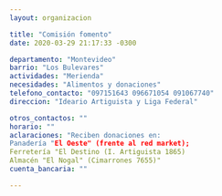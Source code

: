 ```yaml
---
layout: organizacion

title: "Comisión fomento"
date: 2020-03-29 21:17:33 -0300

departamento: "Montevideo"
barrio: "Los Bulevares"
actividades: "Merienda"
necesidades: "Alimentos y donaciones"
telefono_contacto: "097151643 096671054 091067740"
direccion: "Ideario Artiguista y Liga Federal"

otros_contactos: ""
horario: ""
aclaraciones: "Reciben donaciones en:
Panadería "El Oeste" (frente al red market); 
Ferretería "El Destino (I. Artiguista 1865)
Almacén "El Nogal" (Cimarrones 7655)"
cuenta_bancaria: ""

---
```

